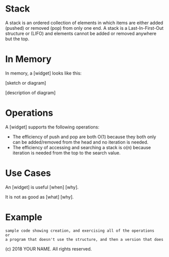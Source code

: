 # Stack

A stack is an ordered collection of elements in which items are either added (pushed) or removed (pop) from only one end. A stack is a Last-In-First-Out structure or (LIFO) and elements cannot be added or removed anywhere but the top. 

# In Memory

In memory, a \[widget\] looks like this:

\[sketch or diagram\]

\[description of diagram\]

# Operations

A \[widget\] supports the following operations:

* The efficiency of push and pop are both O(1) because they both only can be added/removed from the head and no iteration is needed.
* The efficiency of accessing and searching a stack is o(n) because iteration is needed from the top to the search value.    


# Use Cases

An \[widget\] is useful \[when\] \[why\].

It is not as good as \[what] \[why\].

# Example

```
sample code showing creation, and exercising all of the operations
or
a program that doesn't use the structure, and then a version that does
```

(c) 2018 YOUR NAME. All rights reserved.
